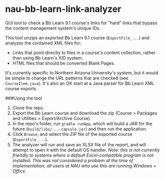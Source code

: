 # nau-bb-learn-link-analyzer
GUI tool to check a Bb Learn 9.1 course's links for "hard" links that bypass the content management system's unique IDs.

This tool unzips an exported Bb Learn 9.1 course (`ExportFile_...`) and analyzes the contained XML files for:

* Links that point directly to files in a course's content collection, rather than using Bb Learn's XID system.
* HTML files that should be converted Blank Pages.

It's currently specific to Northern Arizona University's system, but it would be simple to change the URL patterns that are checked (see `CourseItem.java`). It's also an OK start at a Java parser for Bb Learn XML course exports.

###Using the tool

1. Clone the repo.
2. Export the Bb Learn course and download the zip (Course > Packages and Utilities > Export/Archive Course).
3. In the repo's folder, run `gradle runApp`, which will build a JAR for the future (`build/libs/...-capsule.jar`) and then run the application.
4. Click `Browse`, and select the ZIP file of the exported course (`ExportFile_...`).
5. The analyzer will run and save an XLSX file of the report, and will attempt to open it with the default OS handler. *Note: this is not currently friendly to systems where a default Excel-compatible program is not installed. This was not considered a problem at the time of implementation, all users at NAU who use this are running Windows + Office.*


